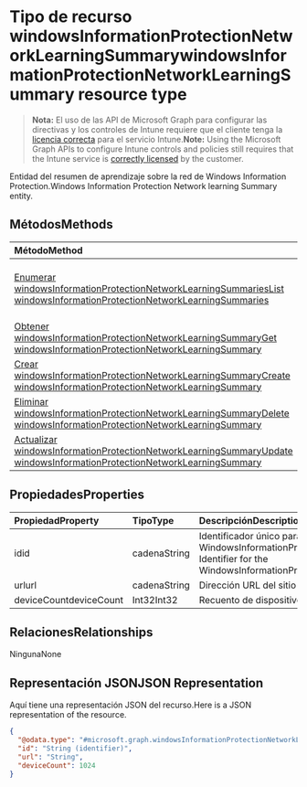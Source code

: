 # <a name="windowsinformationprotectionnetworklearningsummary-resource-type"></a><span data-ttu-id="9378a-101">Tipo de recurso windowsInformationProtectionNetworkLearningSummary</span><span class="sxs-lookup"><span data-stu-id="9378a-101">windowsInformationProtectionNetworkLearningSummary resource type</span></span>

> <span data-ttu-id="9378a-102">**Nota:** El uso de las API de Microsoft Graph para configurar las directivas y los controles de Intune requiere que el cliente tenga la [licencia correcta](https://go.microsoft.com/fwlink/?linkid=839381) para el servicio Intune.</span><span class="sxs-lookup"><span data-stu-id="9378a-102">**Note:** Using the Microsoft Graph APIs to configure Intune controls and policies still requires that the Intune service is [correctly licensed](https://go.microsoft.com/fwlink/?linkid=839381) by the customer.</span></span>

<span data-ttu-id="9378a-103">Entidad del resumen de aprendizaje sobre la red de Windows Information Protection.</span><span class="sxs-lookup"><span data-stu-id="9378a-103">Windows Information Protection Network learning Summary entity.</span></span>
## <a name="methods"></a><span data-ttu-id="9378a-104">Métodos</span><span class="sxs-lookup"><span data-stu-id="9378a-104">Methods</span></span>
|<span data-ttu-id="9378a-105">Método</span><span class="sxs-lookup"><span data-stu-id="9378a-105">Method</span></span>|<span data-ttu-id="9378a-106">Tipo de valor devuelto</span><span class="sxs-lookup"><span data-stu-id="9378a-106">Return Type</span></span>|<span data-ttu-id="9378a-107">Descripción</span><span class="sxs-lookup"><span data-stu-id="9378a-107">Description</span></span>|
|:---|:---|:---|
|[<span data-ttu-id="9378a-108">Enumerar windowsInformationProtectionNetworkLearningSummaries</span><span class="sxs-lookup"><span data-stu-id="9378a-108">List windowsInformationProtectionNetworkLearningSummaries</span></span>](../api/intune_wip_windowsinformationprotectionnetworklearningsummary_list.md)|<span data-ttu-id="9378a-109">Colección [windowsInformationProtectionNetworkLearningSummary](../resources/intune_wip_windowsinformationprotectionnetworklearningsummary.md)</span><span class="sxs-lookup"><span data-stu-id="9378a-109">[windowsInformationProtectionNetworkLearningSummary](../resources/intune_wip_windowsinformationprotectionnetworklearningsummary.md) collection</span></span>|<span data-ttu-id="9378a-110">Enumere las propiedades y las relaciones de los objetos [windowsInformationProtectionNetworkLearningSummary](../resources/intune_wip_windowsinformationprotectionnetworklearningsummary.md).</span><span class="sxs-lookup"><span data-stu-id="9378a-110">List properties and relationships of the [windowsInformationProtectionNetworkLearningSummary](../resources/intune_wip_windowsinformationprotectionnetworklearningsummary.md) objects.</span></span>|
|[<span data-ttu-id="9378a-111">Obtener windowsInformationProtectionNetworkLearningSummary</span><span class="sxs-lookup"><span data-stu-id="9378a-111">Get windowsInformationProtectionNetworkLearningSummary</span></span>](../api/intune_wip_windowsinformationprotectionnetworklearningsummary_get.md)|[<span data-ttu-id="9378a-112">windowsInformationProtectionNetworkLearningSummary</span><span class="sxs-lookup"><span data-stu-id="9378a-112">windowsInformationProtectionNetworkLearningSummary</span></span>](../resources/intune_wip_windowsinformationprotectionnetworklearningsummary.md)|<span data-ttu-id="9378a-113">Lea las propiedades y las relaciones del objeto [windowsInformationProtectionNetworkLearningSummary](../resources/intune_wip_windowsinformationprotectionnetworklearningsummary.md).</span><span class="sxs-lookup"><span data-stu-id="9378a-113">Read properties and relationships of [plannerTaskDetails](../resources/intune_wip_windowsinformationprotectionnetworklearningsummary.md) object.</span></span>|
|[<span data-ttu-id="9378a-114">Crear windowsInformationProtectionNetworkLearningSummary</span><span class="sxs-lookup"><span data-stu-id="9378a-114">Create windowsInformationProtectionNetworkLearningSummary</span></span>](../api/intune_wip_windowsinformationprotectionnetworklearningsummary_create.md)|[<span data-ttu-id="9378a-115">windowsInformationProtectionNetworkLearningSummary</span><span class="sxs-lookup"><span data-stu-id="9378a-115">windowsInformationProtectionNetworkLearningSummary</span></span>](../resources/intune_wip_windowsinformationprotectionnetworklearningsummary.md)|<span data-ttu-id="9378a-116">Cree un objeto [windowsInformationProtectionNetworkLearningSummary](../resources/intune_wip_windowsinformationprotectionnetworklearningsummary.md).</span><span class="sxs-lookup"><span data-stu-id="9378a-116">Create a new [plannerBucket](../resources/intune_wip_windowsinformationprotectionnetworklearningsummary.md) object.</span></span>|
|[<span data-ttu-id="9378a-117">Eliminar windowsInformationProtectionNetworkLearningSummary</span><span class="sxs-lookup"><span data-stu-id="9378a-117">Delete windowsInformationProtectionNetworkLearningSummary</span></span>](../api/intune_wip_windowsinformationprotectionnetworklearningsummary_delete.md)|<span data-ttu-id="9378a-118">Ninguna</span><span class="sxs-lookup"><span data-stu-id="9378a-118">None</span></span>|<span data-ttu-id="9378a-119">Elimina un [windowsInformationProtectionNetworkLearningSummary](../resources/intune_wip_windowsinformationprotectionnetworklearningsummary.md).</span><span class="sxs-lookup"><span data-stu-id="9378a-119">Deletes a [windowsInformationProtectionNetworkLearningSummary](../resources/intune_wip_windowsinformationprotectionnetworklearningsummary.md).</span></span>|
|[<span data-ttu-id="9378a-120">Actualizar windowsInformationProtectionNetworkLearningSummary</span><span class="sxs-lookup"><span data-stu-id="9378a-120">Update windowsInformationProtectionNetworkLearningSummary</span></span>](../api/intune_wip_windowsinformationprotectionnetworklearningsummary_update.md)|[<span data-ttu-id="9378a-121">windowsInformationProtectionNetworkLearningSummary</span><span class="sxs-lookup"><span data-stu-id="9378a-121">windowsInformationProtectionNetworkLearningSummary</span></span>](../resources/intune_wip_windowsinformationprotectionnetworklearningsummary.md)|<span data-ttu-id="9378a-122">Actualice las propiedades de un objeto [windowsInformationProtectionNetworkLearningSummary](../resources/intune_wip_windowsinformationprotectionnetworklearningsummary.md).</span><span class="sxs-lookup"><span data-stu-id="9378a-122">Update the properties of a [calendar](../resources/intune_wip_windowsinformationprotectionnetworklearningsummary.md) object.</span></span>|

## <a name="properties"></a><span data-ttu-id="9378a-123">Propiedades</span><span class="sxs-lookup"><span data-stu-id="9378a-123">Properties</span></span>
|<span data-ttu-id="9378a-124">Propiedad</span><span class="sxs-lookup"><span data-stu-id="9378a-124">Property</span></span>|<span data-ttu-id="9378a-125">Tipo</span><span class="sxs-lookup"><span data-stu-id="9378a-125">Type</span></span>|<span data-ttu-id="9378a-126">Descripción</span><span class="sxs-lookup"><span data-stu-id="9378a-126">Description</span></span>|
|:---|:---|:---|
|<span data-ttu-id="9378a-127">id</span><span class="sxs-lookup"><span data-stu-id="9378a-127">id</span></span>|<span data-ttu-id="9378a-128">cadena</span><span class="sxs-lookup"><span data-stu-id="9378a-128">String</span></span>|<span data-ttu-id="9378a-129">Identificador único para WindowsInformationProtectionNetworkLearningSummary.</span><span class="sxs-lookup"><span data-stu-id="9378a-129">Unique Identifier for the WindowsInformationProtectionNetworkLearningSummary.</span></span>|
|<span data-ttu-id="9378a-130">url</span><span class="sxs-lookup"><span data-stu-id="9378a-130">url</span></span>|<span data-ttu-id="9378a-131">cadena</span><span class="sxs-lookup"><span data-stu-id="9378a-131">String</span></span>|<span data-ttu-id="9378a-132">Dirección URL del sitio web</span><span class="sxs-lookup"><span data-stu-id="9378a-132">Website url</span></span>|
|<span data-ttu-id="9378a-133">deviceCount</span><span class="sxs-lookup"><span data-stu-id="9378a-133">deviceCount</span></span>|<span data-ttu-id="9378a-134">Int32</span><span class="sxs-lookup"><span data-stu-id="9378a-134">Int32</span></span>|<span data-ttu-id="9378a-135">Recuento de dispositivos</span><span class="sxs-lookup"><span data-stu-id="9378a-135">Device Count</span></span>|

## <a name="relationships"></a><span data-ttu-id="9378a-136">Relaciones</span><span class="sxs-lookup"><span data-stu-id="9378a-136">Relationships</span></span>
<span data-ttu-id="9378a-137">Ninguna</span><span class="sxs-lookup"><span data-stu-id="9378a-137">None</span></span>
## <a name="json-representation"></a><span data-ttu-id="9378a-138">Representación JSON</span><span class="sxs-lookup"><span data-stu-id="9378a-138">JSON Representation</span></span>
<span data-ttu-id="9378a-139">Aquí tiene una representación JSON del recurso.</span><span class="sxs-lookup"><span data-stu-id="9378a-139">Here is a JSON representation of the resource.</span></span>
<!-- {
  "blockType": "resource",
  "keyProperty": "id",
  "@odata.type": "microsoft.graph.windowsInformationProtectionNetworkLearningSummary"
}
-->
``` json
{
  "@odata.type": "#microsoft.graph.windowsInformationProtectionNetworkLearningSummary",
  "id": "String (identifier)",
  "url": "String",
  "deviceCount": 1024
}
```



